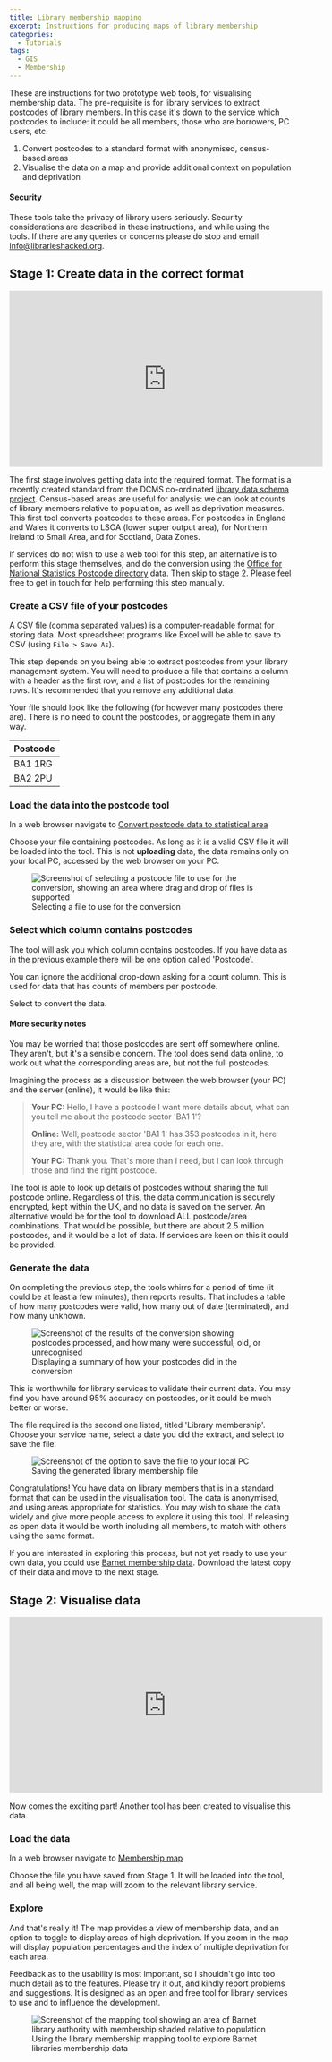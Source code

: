 ```yaml
---
title: Library membership mapping
excerpt: Instructions for producing maps of library membership
categories:
  - Tutorials
tags:
  - GIS
  - Membership
---
```


These are instructions for two prototype web tools, for visualising membership data. The pre-requisite is for library services to extract postcodes of library members. In this case it's down to the service which postcodes to include: it could be all members, those who are borrowers, PC users, etc.

1. Convert postcodes to a standard format with anonymised, census-based areas
2. Visualise the data on a map and provide additional context on population and deprivation

#### Security

These tools take the privacy of library users seriously. Security considerations are described in these instructions, and while using the tools. If there are any queries or concerns please do stop and email [info@librarieshacked.org](mailto:info@librarieshacked.org).

## Stage 1: Create data in the correct format

<iframe width="560" height="315" src="https://www.youtube.com/embed/u8CRSplPfRo" frameborder="0" allow="accelerometer; autoplay; clipboard-write; encrypted-media; gyroscope; picture-in-picture" allowfullscreen></iframe>
<br/>

The first stage involves getting data into the required format. The format is a recently created standard from the DCMS co-ordinated [library data schema project](https://schema.librarydata.uk/membership). Census-based areas are useful for analysis: we can look at counts of library members relative to population, as well as deprivation measures. This first tool converts postcodes to these areas. For postcodes in England and Wales it converts to LSOA (lower super output area), for Northern Ireland to Small Area, and for Scotland, Data Zones. 

If services do not wish to use a web tool for this step, an alternative is to perform this stage themselves, and do the conversion using the [Office for National Statistics Postcode directory](https://geoportal.statistics.gov.uk/datasets/ons-postcode-directory-november-2020) data. Then skip to stage 2. Please feel free to get in touch for help performing this step manually.

### Create a CSV file of your postcodes

A CSV file (comma separated values) is a computer-readable format for storing data. Most spreadsheet programs like Excel will be able to save to CSV (using ```File > Save As```).

This step depends on you being able to extract postcodes from your library management system. You will need to produce a file that contains a column with a header as the first row, and a list of postcodes for the remaining rows. It's recommended that you remove any additional data.

Your file should look like the following (for however many postcodes there are). There is no need to count the postcodes, or aggregate them in any way.

| Postcode |
| -------- |
| BA1 1RG |
| BA2 2PU |

### Load the data into the postcode tool

In a web browser navigate to [Convert postcode data to statistical area](https://create.librarydata.uk/postcode-to-lsoa)

Choose your file containing postcodes. As long as it is a valid CSV file it will be loaded into the tool. This is not **uploading** data, the data remains only on your local PC, accessed by the web browser on your PC.

<figure>
  <img src="https://raw.githubusercontent.com/LibrariesHacked/librarieshacked.github.io/master/images/2021-02-05-instructions-1-select-file.PNG" alt="Screenshot of selecting a postcode file to use for the conversion, showing an area where drag and drop of files is supported"/>
  <figcaption>Selecting a file to use for the conversion</figcaption>
</figure>

### Select which column contains postcodes

The tool will ask you which column contains postcodes. If you have data as in the previous example there will be one option called 'Postcode'.

You can ignore the additional drop-down asking for a count column. This is used for data that has counts of members per postcode.

Select to convert the data.

#### More security notes

You may be worried that those postcodes are sent off somewhere online. They aren't, but it's a sensible concern. The tool does send data online, to work out what the corresponding areas are, but not the full postcodes.

Imagining the process as a discussion between the web browser (your PC) and the server (online), it would be like this:

> **Your PC:** Hello, I have a postcode I want more details about, what can you tell me about the postcode sector 'BA1 1'?
>
> **Online:** Well, postcode sector 'BA1 1' has 353 postcodes in it, here they are, with the statistical area code for each one.
>
> **Your PC:** Thank you. That's more than I need, but I can look through those and find the right postcode.

The tool is able to look up details of postcodes without sharing the full postcode online. Regardless of this, the data communication is securely encrypted, kept within the UK, and no data is saved on the server. An alternative would be for the tool to download ALL postcode/area combinations. That would be possible, but there are about 2.5 million postcodes, and it would be a lot of data. If services are keen on this it could be provided.

### Generate the data

On completing the previous step, the tools whirrs for a period of time (it could be at least a few minutes), then reports results. That includes a table of how many postcodes were valid, how many out of date (terminated), and how many unknown.

<figure>
  <img src="https://raw.githubusercontent.com/LibrariesHacked/librarieshacked.github.io/master/images/2021-02-05-instructions-3-review-results.png" alt="Screenshot of the results of the conversion showing postcodes processed, and how many were successful, old, or unrecognised"/>
  <figcaption>Displaying a summary of how your postcodes did in the conversion</figcaption>
</figure>

This is worthwhile for library services to validate their current data. You may find you have around 95% accuracy on postcodes, or it could be much better or worse. 

The file required is the second one listed, titled 'Library membership'. Choose your service name, select a date you did the extract, and select to save the file.

<figure>
  <img src="https://raw.githubusercontent.com/LibrariesHacked/librarieshacked.github.io/master/images/2021-02-05-instructions-4-download-file.png" alt="Screenshot of the option to save the file to your local PC"/>
  <figcaption>Saving the generated library membership file</figcaption>
</figure>
Congratulations! You have data on library members that is in a standard format that can be used in the visualisation tool. The data is anonymised, and using areas appropriate for statistics. You may wish to share the data widely and give more people access to explore it using this tool. If releasing as open data it would be worth including all members, to match with others using the same format.

If you are interested in exploring this process, but not yet ready to use your own data, you could use [Barnet membership data](https://open.barnet.gov.uk/dataset/23py1/library-membership). Download the latest copy of their data and move to the next stage.

## Stage 2: Visualise data

<iframe width="560" height="315" src="https://www.youtube.com/embed/dLHFC7Lg9wc" frameborder="0" allow="accelerometer; autoplay; clipboard-write; encrypted-media; gyroscope; picture-in-picture" allowfullscreen></iframe>
<br/>

Now comes the exciting part! Another tool has been created to visualise this data.

### Load the data 

In a web browser navigate to [Membership map](https://create.librarydata.uk/membership-map)

Choose the file you have saved from Stage 1. It will be loaded into the tool, and all being well, the map will zoom to the relevant library service.

### Explore

And that's really it! The map provides a view of membership data, and an option to toggle to display areas of high deprivation. If you zoom in the map will display population percentages and the index of multiple deprivation for each area.

Feedback as to the usability is most important, so I shouldn't go into too much detail as to the features. Please try it out, and kindly report problems and suggestions. It is designed as an open and free tool for library services to use and to influence the development.

<figure>
  <img src="https://raw.githubusercontent.com/LibrariesHacked/librarieshacked.github.io/master/images/2021-02-05-instructions-5-display-map.png" alt="Screenshot of the mapping tool showing an area of Barnet library authority with membership shaded relative to population"/>
  <figcaption>Using the library membership mapping tool to explore Barnet libraries membership data</figcaption>
</figure>

